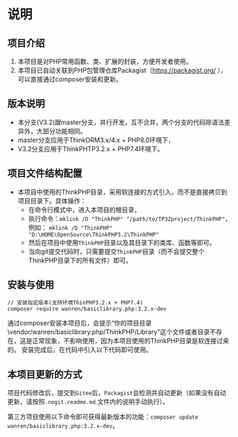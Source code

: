 # 说明

## 项目介绍

1. 本项目是对PHP常用函数、类、扩展的封装，方便开发者使用。
2. 本项目已自动关联到PHP包管理仓库Packagist（https://packagist.org/ ），可以直接通过composer安装和更新。

## 版本说明

- 本分支(V3.2)跟master分支，并行开发，互不合并，两个分支的代码除语法差异外，大部分功能相同。
- master分支应用于ThinkORM3.x/4.x + PHP8.0环境下，
- V3.2分支应用于ThinkPHTP3.2.x + PHP7.4环境下。

## 项目文件结构配置

- 本项目中使用的ThinkPHP目录，采用软连接的方式引入，而不是直接拷贝到项目目录下。具体操作：
    - 在命令行模式中，进入本项目的根目录，
    - 执行命令：`mklink /D "ThinkPHP" "/path/to/TP32project/ThinkPHP"`，例如：
      `mklink /D "ThinkPHP" "D:\HOME\OpenSource\ThinkPHP3.2\ThinkPHP"`
    - 然后在项目中使用`ThinkPHP`目录以及其目录下的类库、函数等即可。
    - 当向git提交代码时，只需要提交`ThinkPHP`目录（而不会提交整个ThinkPHP目录下的所有文件）即可。

## 安装与使用

```
// 安装指定版本(支持环境ThinPHP3.2.x + PHP7.4)
composer require wanren/basiclibrary.php:3.2.x-dev
```

通过composer安装本项目后，会提示“你的项目目录\vendor/wanren/basiclibrary.php/ThinkPHP/Library”这个文件或者目录不存在，这是正常现象，不影响使用，因为本项目使用的ThinkPHP目录是软连接过来的。
安装完成后，在代码中引入以下代码即可使用。

## 本项目更新的方式

项目代码修改后，提交到`Gitee`后，`Packagist`会检测并自动更新（如果没有自动更新，请按照`.nogit.readme.md`
文件内的说明手动执行）。

第三方项目使用以下命令即可获得最新版本的功能：`composer update wanren/basiclibrary.php:3.2.x-dev`。

